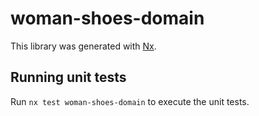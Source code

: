 # woman-shoes-domain

This library was generated with [Nx](https://nx.dev).

## Running unit tests

Run `nx test woman-shoes-domain` to execute the unit tests.
